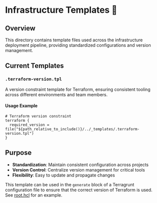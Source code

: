 # Infrastructure Templates 🧩

## Overview

This directory contains template files used across the infrastructure deployment pipeline, providing standardized configurations and version management.

## Current Templates

### `.terraform-version.tpl`

A version constraint template for Terraform, ensuring consistent tooling across different environments and team members.

#### Usage Example

```hcl
# Terraform version constraint
terraform {
  required_version = file("${path_relative_to_include()}/../_templates/.terraform-version.tpl")
}
```

## Purpose

- **Standardization**: Maintain consistent configuration across projects
- **Version Control**: Centralize version management for critical tools
- **Flexibility**: Easy to update and propagate changes

This template can be used in the `generate` block of a Terragrunt configuration file to ensure that the correct version of Terraform is used. See [root.hcl](../root.hcl) for an example.
